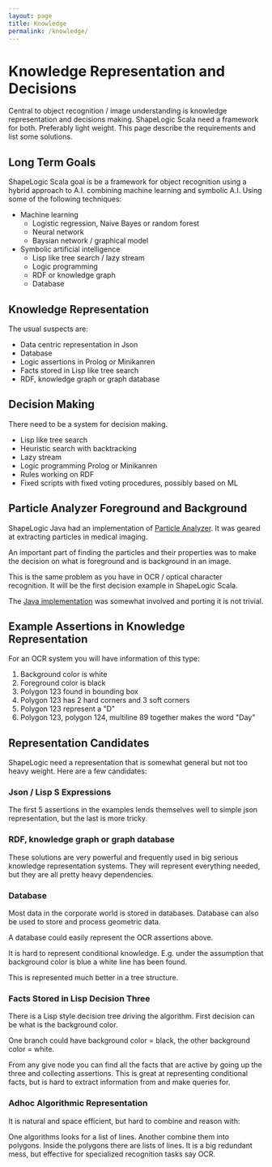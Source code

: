 ```yaml
---
layout: page
title: Knowledge
permalink: /knowledge/
---
```


# Knowledge Representation and Decisions #

Central to object recognition / image understanding is knowledge representation and decisions
making. ShapeLogic Scala need a framework for both. 
Preferably light weight. 
This page describe the requirements and list some solutions.

## Long Term Goals ##

ShapeLogic Scala goal is be a framework for object recognition
using a hybrid approach to A.I. combining machine learning and symbolic A.I.
Using some of the following techniques:
 
* Machine learning
  * Logistic regression, Naive Bayes or random forest
  * Neural network
  * Baysian network / graphical model
* Symbolic artificial intelligence
  * Lisp like tree search / lazy stream
  * Logic programming
  * RDF or knowledge graph
  * Database

## Knowledge Representation ##

The usual suspects are:

* Data centric representation in Json
* Database
* Logic assertions in Prolog or Minikanren
* Facts stored in Lisp like tree search
* RDF, knowledge graph or graph database

## Decision Making ##
  
There need to be a system for decision making.

* Lisp like tree search
* Heuristic search with backtracking
* Lazy stream
* Logic programming Prolog or Minikanren
* Rules working on RDF 
* Fixed scripts with fixed voting procedures, possibly based on ML

## Particle Analyzer Foreground and Background ##

ShapeLogic Java had an implementation of 
[Particle Analyzer](http://www.shapelogic.org/particle.html).
It was geared at extracting particles in medical imaging. 

An important part of finding the particles and their properties was to make 
the decision on what is foreground and is background in an image. 

This is the same problem as you have in OCR / optical character recognition.
It will be the first decision example in ShapeLogic Scala.

The [Java implementation](https://github.com/sami-badawi/shapelogic-java/blob/master/src/main/java/org/shapelogic/imageprocessing/BaseParticleCounter.java) was somewhat involved and porting it is not trivial.

## Example Assertions in Knowledge Representation ##

For an OCR system you will have information of this type:

1. Background color is white
1. Foreground color is black
1. Polygon 123 found in bounding box
1. Polygon 123 has 2 hard corners and 3 soft corners
1. Polygon 123 represent a "D"
1. Polygon 123, polygon 124, multiline 89 together makes the word "Day"

## Representation Candidates ##

ShapeLogic need a representation that is somewhat general but not too 
heavy weight. Here are a few candidates:

### Json / Lisp S Expressions ###

The first 5 assertions in the examples lends themselves well to simple json 
representation, but the last is more tricky.

### RDF, knowledge graph or graph database ###

These solutions are very powerful and frequently used in big serious knowledge
representation systems. They will represent everything needed, 
but they are all pretty heavy dependencies.

### Database ###

Most data in the corporate world is stored in databases. 
Database can also be used to store and process geometric data.

A database could easily represent the OCR assertions above.

It is hard to represent conditional knowledge. 
E.g. under the assumption that background color is blue a white line has 
been found.

This is represented much better in a tree structure.

### Facts Stored in Lisp Decision Three ###

There is a Lisp style decision tree driving the algorithm.
First decision can be what is the background color.

One branch could have background 
color = black, the other background color = white.

From any give node you can find all the facts that are active 
by going up the three and collecting assertions.
This is great at representing conditional facts, 
but is hard to extract information from and make queries for.

### Adhoc Algorithmic Representation ###

It is natural and space efficient, but hard to combine and reason with:

One algorithms looks for a list of lines.
Another combine them into polygons. Inside the polygons there are lists of 
lines.
It is a big redundant mess, but effective for specialized recognition tasks 
say OCR.
